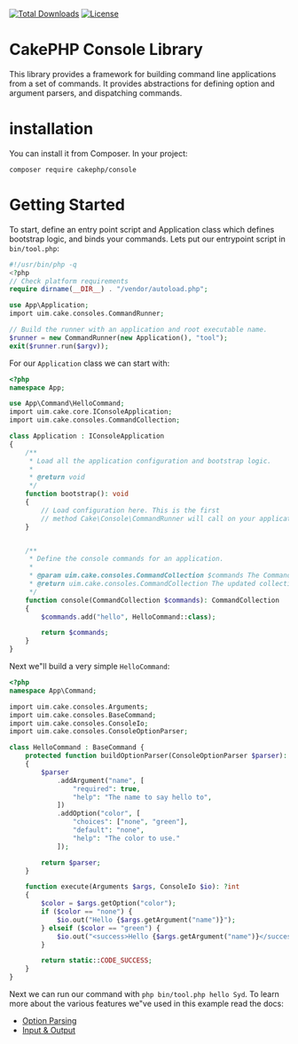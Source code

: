 [![Total Downloads](https://img.shields.io/packagist/dt/cakephp/http.svg?style=flat-square)](https://packagist.org/packages/cakephp/console)
[![License](https://img.shields.io/badge/license-MIT-blue.svg?style=flat-square)](LICENSE.txt)

# CakePHP Console Library

This library provides a framework for building command line applications from a
set of commands. It provides abstractions for defining option and argument
parsers, and dispatching commands.

# installation

You can install it from Composer. In your project:

```
composer require cakephp/console
```

# Getting Started

To start, define an entry point script and Application class which defines
bootstrap logic, and binds your commands. Lets put our entrypoint script in
`bin/tool.php`:

```php
#!/usr/bin/php -q
<?php
// Check platform requirements
require dirname(__DIR__) . "/vendor/autoload.php";

use App\Application;
import uim.cake.consoles.CommandRunner;

// Build the runner with an application and root executable name.
$runner = new CommandRunner(new Application(), "tool");
exit($runner.run($argv));
````

For our `Application` class we can start with:

```php
<?php
namespace App;

use App\Command\HelloCommand;
import uim.cake.core.IConsoleApplication;
import uim.cake.consoles.CommandCollection;

class Application : IConsoleApplication
{
    /**
     * Load all the application configuration and bootstrap logic.
     *
     * @return void
     */
    function bootstrap(): void
    {
        // Load configuration here. This is the first
        // method Cake\Console\CommandRunner will call on your application.
    }


    /**
     * Define the console commands for an application.
     *
     * @param uim.cake.consoles.CommandCollection $commands The CommandCollection to add commands into.
     * @return uim.cake.consoles.CommandCollection The updated collection.
     */
    function console(CommandCollection $commands): CommandCollection
    {
        $commands.add("hello", HelloCommand::class);

        return $commands;
    }
}
```

Next we"ll build a very simple `HelloCommand`:

```php
<?php
namespace App\Command;

import uim.cake.consoles.Arguments;
import uim.cake.consoles.BaseCommand;
import uim.cake.consoles.ConsoleIo;
import uim.cake.consoles.ConsoleOptionParser;

class HelloCommand : BaseCommand {
    protected function buildOptionParser(ConsoleOptionParser $parser): ConsoleOptionParser
    {
        $parser
            .addArgument("name", [
                "required": true,
                "help": "The name to say hello to",
            ])
            .addOption("color", [
                "choices": ["none", "green"],
                "default": "none",
                "help": "The color to use."
            ]);

        return $parser;
    }

    function execute(Arguments $args, ConsoleIo $io): ?int
    {
        $color = $args.getOption("color");
        if ($color == "none") {
            $io.out("Hello {$args.getArgument("name")}");
        } elseif ($color == "green") {
            $io.out("<success>Hello {$args.getArgument("name")}</success>");
        }

        return static::CODE_SUCCESS;
    }
}
```

Next we can run our command with `php bin/tool.php hello Syd`. To learn more
about the various features we"ve used in this example read the docs:

* [Option Parsing](https://book.cakephp.org/4/en/console-commands/option-parsers.html)
* [Input & Output](https://book.cakephp.org/4/en/console-commands/input-output.html)

